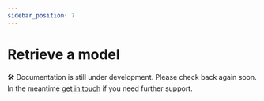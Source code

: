 ```yaml
---
sidebar_position: 7
---
```


# Retrieve a model

🛠️ Documentation is still under development. Please check back again soon. In the meantime [get in touch](mailto:hi@example.com) if you need further support.